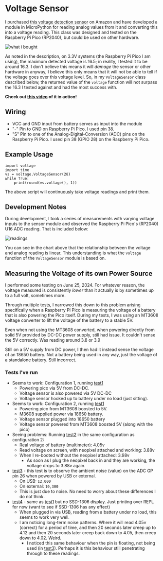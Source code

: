 # Voltage Sensor
I purchased [this voltage detection sensor](https://www.amazon.com/gp/product/B07L81QJ75/ref=ppx_yo_dt_b_asin_title_o02_s00?ie=UTF8&psc=1) on Amazon and have developed a module in MicroPython for reading analog values from it and converting this into a voltage reading. This class was designed and tested on the Raspberry Pi Pico (RP2040), but could be used on other hardware.

![what i bought](https://i.imgur.com/w0DztuT.png)

As noted in the description, on 3.3V systems (the Raspberry Pi Pico I am using), the maximum detected voltage is 16.5; in reality, I tested it to be around 16.3. I don't believe this means it will *damage* the sensor or other hardware in anyway, I believe this only means that it will not be able to tell if the voltage goes over this voltage level. So, in my `VoltageSensor` class described below, the returned value of the `voltage` function will not surpass the 16.3 I tested against and had the most success with.

**Check out [this video](https://youtube.com/shorts/fh43cqcYhMk) of it in action!**

## Wiring
- VCC and GND input from battery serves as input into the module
- "-" Pin to GND on Raspberry Pi Pico. I used pin 38.
- "S" Pin to one of the Analog-Digital-Conversion (ADC) pins on the Raspberry Pi Pico. I used pin 38 (GPIO 28) on the Raspberry Pi Pico.

## Example Usage
```
import voltage
import time
vs = voltage.VoltageSensor(28)
while True:
	print(round(vs.voltage(), 1))
```

The above script will continuously take voltage readings and print them.

## Development Notes
During development, I took a series of measurements with varying voltage inputs to the sensor module and observed the Raspberry Pi Pico's (RP2040) U16 ADC reading. That is included below:

![readings](https://i.imgur.com/jVJOcZT.png)

You can see in the chart above that the relationship between the voltage and analog reading is linear. This understanding is what the `voltage` function of the `VoltageSensor` module is based on.

## Measuring the Voltage of its own Power Source
I performed some testing on June 25, 2024. For whatever reason, the voltage measured is consistently *lower* than it actually is by sometimes up to a full volt, sometimes more.

Through multiple tests, I narrowed this down to this problem arising specifically when a Raspberry Pi Pico is measuring the voltage of a battery that is also powering the Pico itself. During my tests, I was using an MT3608 voltage converter to lift the voltage of the battery to a stable 5V.

Even when not using the MT3608 converted, when powering directly from solid 5V provided by DC-DC power supply, still had issue. It couldn't sense the 5V correctly. Was reading around 3.8 or 3.9

Still on a 5V supply from DC power, I then had it instead sense the voltage of an 18650 battery. Not a battery being used in any way, just the voltage of a standalone battery. Still incorrect.

### Tests I've run
- Seems to work: Configuration 1, running [test1](./test1/)
	- Powering pico via 5V from DC-DC.
	- Voltage sensor is also powered via 5V DC-DC
	- Voltage sensor hooked up to battery under no load (just sitting).
- Seems to work: Configuration 2, running [test1](./test1/)
	- Powering pico from MT3608 boosted to 5V. 
	- M3608 supplied power via 18650 battery.
	- Voltage sensor plugged into 18650 battery
	- Voltage sensor powered from MT3608 boosted 5V (along with the pico)
- Seeing problems: Running [test2](./test2/) in the same configuration as configuration 2:
	- Real voltage of battery (multimeter): 4.05v
	- Read voltage on screen, with neopixel attached and working: 3.88v
	- When I re-booted without the neopixel attached: 3.98v
		- As soon as I plug the neopixel back in and they are working, the voltage drops to 3.88v again.
- [test3](./test3/) - this test is to observe the ambient noise (value) on the ADC GP pin 26 when powered by USB or external.
	- On USB: `12,000`
	- On external: `10,300`
	- This is just due to noise. No need to worry about these differences I do not think.
- [test4](./test4/) - same as [test1](./test1/) but no SSD-1306 display. Just printing over REPL for now (want to see if SSD-1306 has any effect)
	- When plugged in via USB, reading from a battery under no load, this seems to work very well.
	- I am noticing long-term noise patterns. Where it will read 4.05v (correct) for a period of time, and then 20 seconds later creep up to 4.12 and then 20 seconds later creep back down to 4.05, then creep down to 4.02. Weird.
		- I noticed this same behaviour when the pin is floating, not being used (in [test3](./test3/)). Perhaps it is this behaviour still penetrating through to these readings.